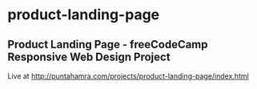 # product-landing-page
## Product Landing Page - freeCodeCamp Responsive Web Design Project
Live at http://puntahamra.com/projects/product-landing-page/index.html
